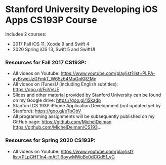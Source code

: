 # Stanford University Developing iOS Apps CS193P Course

Includes 2 courses:
- 2017 Fall iOS 11, Xcode 9 and Swift 4
- 2020 Spring iOS 13, Swift 5 and SwiftUI

### Resources for Fall 2017 CS193P:
- All videos on Youtube: https://www.youtube.com/playlist?list=PLPA-ayBrweUzGFmkT_W65z64MoGnKRZMq
- All videos on iTunesU (including English subtitles): https://goo.gl/FuVvUE
- Slides and other material provided by Stanford University can be found on my Google drive: https://goo.gl/1Skadp
- Stanford CS 193P iPhone Application Development (not updated yet by Stanford): https://goo.gl/eTpObV
- All programming assignments will be subsequently published on my GitHub page:
  https://github.com/MichelDeiman
  https://github.com/MichelDeiman/CS193...

### Resources for Spring 2020 CS193P:
- All videos on Youtube: https://www.youtube.com/playlist?list=PLpGHT1n4-mAtTj9oywMWoBx0dCGd51_yG
